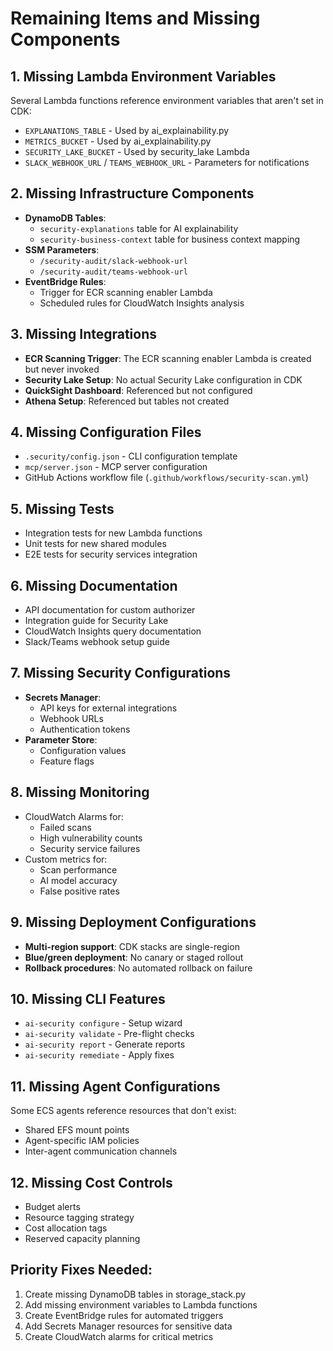 # Remaining Items and Missing Components

## 1. Missing Lambda Environment Variables
Several Lambda functions reference environment variables that aren't set in CDK:
- `EXPLANATIONS_TABLE` - Used by ai_explainability.py
- `METRICS_BUCKET` - Used by ai_explainability.py
- `SECURITY_LAKE_BUCKET` - Used by security_lake Lambda
- `SLACK_WEBHOOK_URL` / `TEAMS_WEBHOOK_URL` - Parameters for notifications

## 2. Missing Infrastructure Components
- **DynamoDB Tables**:
  - `security-explanations` table for AI explainability
  - `security-business-context` table for business context mapping
- **SSM Parameters**:
  - `/security-audit/slack-webhook-url`
  - `/security-audit/teams-webhook-url`
- **EventBridge Rules**:
  - Trigger for ECR scanning enabler Lambda
  - Scheduled rules for CloudWatch Insights analysis

## 3. Missing Integrations
- **ECR Scanning Trigger**: The ECR scanning enabler Lambda is created but never invoked
- **Security Lake Setup**: No actual Security Lake configuration in CDK
- **QuickSight Dashboard**: Referenced but not configured
- **Athena Setup**: Referenced but tables not created

## 4. Missing Configuration Files
- `.security/config.json` - CLI configuration template
- `mcp/server.json` - MCP server configuration
- GitHub Actions workflow file (`.github/workflows/security-scan.yml`)

## 5. Missing Tests
- Integration tests for new Lambda functions
- Unit tests for new shared modules
- E2E tests for security services integration

## 6. Missing Documentation
- API documentation for custom authorizer
- Integration guide for Security Lake
- CloudWatch Insights query documentation
- Slack/Teams webhook setup guide

## 7. Missing Security Configurations
- **Secrets Manager**:
  - API keys for external integrations
  - Webhook URLs
  - Authentication tokens
- **Parameter Store**:
  - Configuration values
  - Feature flags

## 8. Missing Monitoring
- CloudWatch Alarms for:
  - Failed scans
  - High vulnerability counts
  - Security service failures
- Custom metrics for:
  - Scan performance
  - AI model accuracy
  - False positive rates

## 9. Missing Deployment Configurations
- **Multi-region support**: CDK stacks are single-region
- **Blue/green deployment**: No canary or staged rollout
- **Rollback procedures**: No automated rollback on failure

## 10. Missing CLI Features
- `ai-security configure` - Setup wizard
- `ai-security validate` - Pre-flight checks
- `ai-security report` - Generate reports
- `ai-security remediate` - Apply fixes

## 11. Missing Agent Configurations
Some ECS agents reference resources that don't exist:
- Shared EFS mount points
- Agent-specific IAM policies
- Inter-agent communication channels

## 12. Missing Cost Controls
- Budget alerts
- Resource tagging strategy
- Cost allocation tags
- Reserved capacity planning

## Priority Fixes Needed:
1. Create missing DynamoDB tables in storage_stack.py
2. Add missing environment variables to Lambda functions
3. Create EventBridge rules for automated triggers
4. Add Secrets Manager resources for sensitive data
5. Create CloudWatch alarms for critical metrics